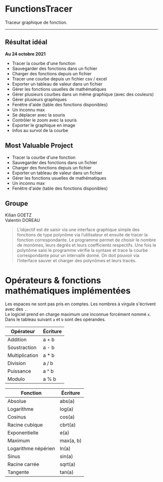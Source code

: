 # FunctionsTracer

Traceur graphique de fonction.

---

## Résultat idéal

**Au 24 octobre 2021**

- Tracer la courbe d'une fonction
- Sauvegarder des fonctions dans un fichier
- Charger des fonctions depuis un fichier
- Tracer une courbe depuis un fichier csv / excel
- Exporter un tableau de valeur dans un fichier
- Gérer les fonctions usuelles de mathématiques
- Gérer plusieurs courbes dans un même graphique (avec des couleurs)
- Gérer plusieurs graphiques
- Fenêtre d'aide (table des fonctions disponibles)
- Un inconnu max
- Se déplacer avec la souris
- Contrôler le zoom avec la souris
- Exporter le graphique en image
- Infos au survol de la courbe

## Most Valuable Project

- Tracer la courbe d'une fonction
- Sauvegarder des fonctions dans un fichier
- Charger des fonctions depuis un fichier
- Exporter un tableau de valeur dans un fichier
- Gérer les fonctions usuelles de mathématiques
- Un inconnu max
- Fenêtre d'aide (table des fonctions disponibles)

## Groupe

Kilian GOETZ  
Valentin DOREAU

> L’objectif est de saisir via une interface graphique simple des fonctions de type polynôme via l’utilisateur et ensuite de tracer la fonction correspondante. Le programme permet de choisir le nombre de monômes, leurs degrés et leurs coefficients respectifs. Une fois le polynôme saisi le programme vérifie la syntaxe et trace la courbe correspondante pour un intervalle donné. On doit pouvoir via l’interface sauver et charger des polynômes et leurs tracés.

# Opérateurs & fonctions mathématiques implémentées

Les espaces ne sont pas pris en comptes. Les nombres à virgule s'écrivent avec des `.`.  
Le logiciel prend en charge maximum une inconnue forcément nommé `x`.  
Dans le tableau suivant `a` et `b` sont des opérandes.

| Opérateur | Écriture |
|---|---|
| Addition | a + b |
| Soustraction | a - b |
| Multiplication | a * b |
| Division | a / b |
| Puissance | a ^ b |
| Modulo | a % b |

| Fonction | Écriture |
|---|---|
| Absolue | abs(a) |
| Logarithme | log(a) |
| Cosinus | cos(a) |
| Racine cubique | cbrt(a) |
| Exponentielle | e(a) |
| Maximum | max(a, b) |
| Logarithme népérien | ln(a) |
| Sinus | sin(a) |
| Racine carrée | sqrt(a) |
| Tangente | tan(a) |